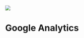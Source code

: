 <div align="center">
  <img src="">
</div>
<br>

<img src="https://img.shields.io/badge/Firebase-F6C915?style=for-the-badge&logo=firebase&logoColor=black"/>

<h1>Google Analytics</h1>
